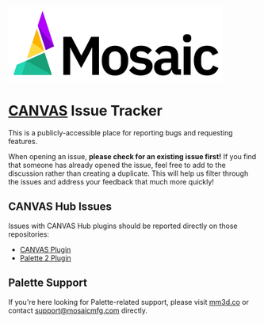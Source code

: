 ![Mosaic Manufacturing Ltd.](https://raw.githubusercontent.com/MosaicManufacturing/canvas-issues/master/mosaic.png)

# [CANVAS](https://canvas3d.io) Issue Tracker

This is a publicly-accessible place for reporting bugs and requesting features.

When opening an issue, **please check for an existing issue first!** If you find that someone has already opened the issue, feel free to add to the discussion rather than creating a duplicate. This will help us filter through the issues and address your feedback that much more quickly!

## CANVAS Hub Issues

Issues with CANVAS Hub plugins should be reported directly on those repositories:

- [CANVAS Plugin](https://gitlab.com/mosaic-mfg/canvas-plugin)
- [Palette 2 Plugin](https://gitlab.com/mosaic-mfg/palette-2-plugin)

## Palette Support

If you're here looking for Palette-related support, please visit [mm3d.co](http://mm3d.co) or contact [support@mosaicmfg.com](mailto:support@mosaicmfg.com) directly.
